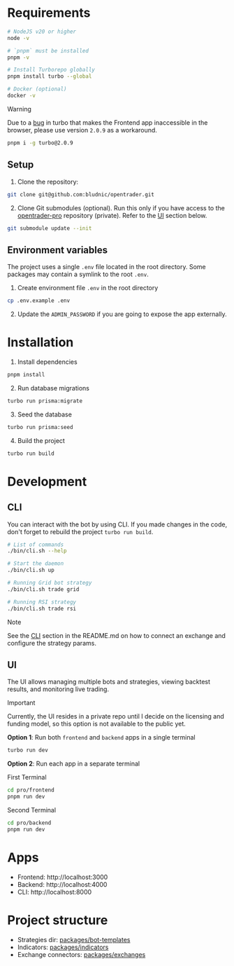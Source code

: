 # Requirements

```bash
# NodeJS v20 or higher
node -v

# `pnpm` must be installed
pnpm -v

# Install Turborepo globally
pnpm install turbo --global

# Docker (optional)
docker -v
```

> [!WARNING]
> Due to a [bug](https://github.com/bludnic/opentrader/issues/53) in turbo that makes the Frontend app inaccessible in the browser, please use version `2.0.9` as a workaround.

```bash
pnpm i -g turbo@2.0.9
```

## Setup

1. Clone the repository:

```bash
git clone git@github.com:bludnic/opentrader.git
```

2. Clone Git submodules (optional). Run this only if you have access to the [opentrader-pro](https://github.com/bludnic/opentrader-pro) repository (private). Refer to the [UI](/CONTRIBUTING.md#UI) section below.

```bash
git submodule update --init
```

## Environment variables

The project uses a single `.env` file located in the root directory. Some packages may contain a symlink to the root `.env`.

1. Create environment file `.env` in the root directory

```bash
cp .env.example .env
```

2. Update the `ADMIN_PASSWORD` if you are going to expose the app externally.

# Installation

1. Install dependencies

```bash
pnpm install
```

2. Run database migrations

```bash
turbo run prisma:migrate
```

3. Seed the database

```bash
turbo run prisma:seed
```

4. Build the project

```bash
turbo run build
```

# Development

## CLI

You can interact with the bot by using CLI.
If you made changes in the code, don't forget to rebuild the project `turbo run build`.

```bash
# List of commands
./bin/cli.sh --help

# Start the daemon
./bin/cli.sh up

# Running Grid bot strategy
./bin/cli.sh trade grid

# Running RSI strategy
./bin/cli.sh trade rsi
```

> [!NOTE]
> See the [CLI](/README.md#cli) section in the README.md on how to connect an exchange and configure the strategy params.

## UI

The UI allows managing multiple bots and strategies, viewing backtest results, and monitoring live trading.

> [!IMPORTANT]
> Currently, the UI resides in a private repo until I decide on the licensing and funding model,
> so this option is not available to the public yet.

**Option 1**: Run both `frontend` and `backend` apps in a single terminal

```bash
turbo run dev
```

**Option 2**: Run each app in a separate terminal

First Terminal

```bash
cd pro/frontend
pnpm run dev
```

Second Terminal

```bash
cd pro/backend
pnpm run dev
```

# Apps

- Frontend: http://localhost:3000
- Backend: http://localhost:4000
- CLI: http://localhost:8000

# Project structure

- Strategies dir: [packages/bot-templates](/packages/bot-templates/src/templates)
- Indicators: [packages/indicators](/packages/indicators/src/indicators)
- Exchange connectors: [packages/exchanges](/packages/exchanges/src/exchanges)
